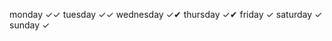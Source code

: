 monday        ✓✓
tuesday       ✓✓
wednesday     ✓✔
thursday      ✓✔
friday        ✓
saturday      ✓
sunday        ✓
